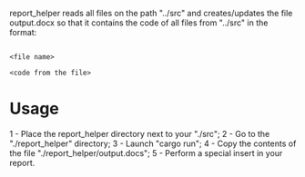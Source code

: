report_helper reads all files on the path "../src" and creates/updates the file output.docx so that it
contains the code of all files from "../src" in the format:
```

<file name>

<code from the file>
```

# Usage

1 - Place the report_helper directory next to your "./src";
2 - Go to the "./report_helper" directory;
3 - Launch "cargo run";
4 - Copy the contents of the file "./report_helper/output.docs";
5 - Perform a special insert in your report.
